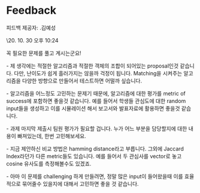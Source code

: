 # Feedback

피드백 제공자: .김예성

\20. 10. 30 오후 10:24

꼭 필요한 문제를 풀고 계시는군요!

\- 제 생각에는 적절한 알고리즘과 적절한 객체의 조합이 되어있는 proposal인것 같습니다. 다만, 난이도가 쉽게 흘러가지는 않을까 걱정이 됩니다. Matching을 시켜주는 알고리즘을 다양한 방향으로 만들어서 테스트하면 어떨까 싶습니다.

\- 알고리즘을 어느정도 고민하는 문제기 때문에, 알고리즘에 대한 평가를 metric of success에 포함하면 좋을것 같습니다. 예를 들어서 학생들 관심도에 대한 random input들을 생성하고 이를 시뮬레이션 해서 보고서와 발표자료에 활용하면 좋을것 같습니다.

\- 과제 마지막 제출시 팀원 평가가 필요할 겁니다. 누가 어느 부분을 담당할지에 대한 내용이 빠져있는데, 한번 고민해보세요.

\- 지금 제안하신 비교 방법은 hamming distance라고 부릅니다. 그외에 Jaccard Index라던가 다른 metric들도 있습니다. 예를 들어서 두 관심사를 vector로 놓고 cosine 유사도를 측정해볼수도 있겠죠.

\- 아마 이 문제를 challenging 하게 만들려면, 정말 많은 input이 들어왔을때 이를 효율적으로 묶어줄수 있을지에 대해서 고민하면 좋을 것 같습니다.